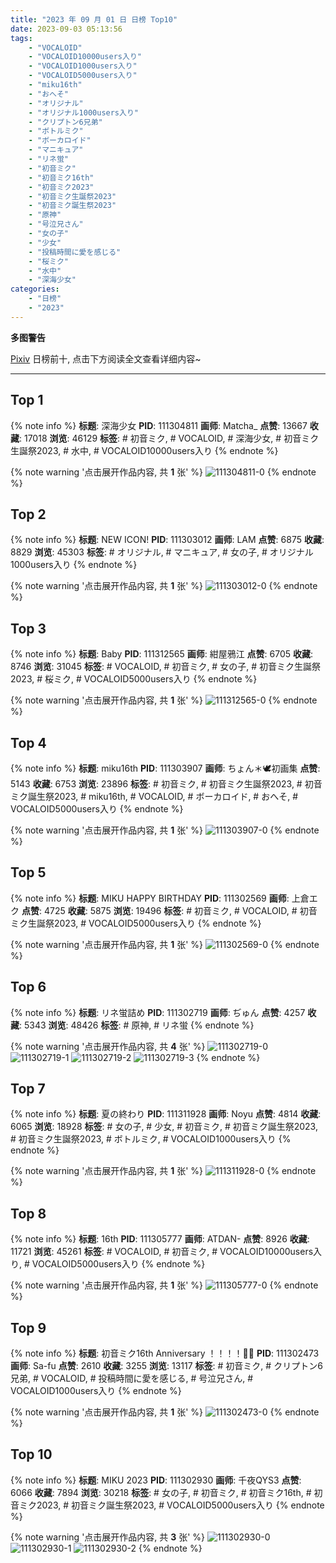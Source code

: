 ```yaml
---
title: "2023 年 09 月 01 日 日榜 Top10"
date: 2023-09-03 05:13:56
tags:
    - "VOCALOID"
    - "VOCALOID10000users入り"
    - "VOCALOID1000users入り"
    - "VOCALOID5000users入り"
    - "miku16th"
    - "おへそ"
    - "オリジナル"
    - "オリジナル1000users入り"
    - "クリプトン6兄弟"
    - "ボトルミク"
    - "ボーカロイド"
    - "マニキュア"
    - "リネ蛍"
    - "初音ミク"
    - "初音ミク16th"
    - "初音ミク2023"
    - "初音ミク生誕祭2023"
    - "初音ミク誕生祭2023"
    - "原神"
    - "号泣兄さん"
    - "女の子"
    - "少女"
    - "投稿時間に愛を感じる"
    - "桜ミク"
    - "水中"
    - "深海少女"
categories:
    - "日榜"
    - "2023"
---
```


<i class="fa fa-triangle-exclamation"></i>**多图警告**<i class="fa fa-triangle-exclamation"></i>

[Pixiv](https://www.pixiv.net/) 日榜前十, 点击下方阅读全文查看详细内容~

<!-- more -->

---

## Top 1

{% note info %}
**标题**: 深海少女
**PID**: 111304811 **画师**: Matcha_
**点赞**: 13667 **收藏**: 17018 **浏览**: 46129
**标签**: # 初音ミク, # VOCALOID, # 深海少女, # 初音ミク生誕祭2023, # 水中, # VOCALOID10000users入り
{% endnote %}

{% note warning '点击展开作品内容, 共 **1** 张' %}
![111304811-0](https://i.pixiv.re/img-original/img/2023/08/31/00/37/50/111304811_p0.jpg)
{% endnote %}

## Top 2

{% note info %}
**标题**: NEW ICON!
**PID**: 111303012 **画师**: LAM
**点赞**: 6875 **收藏**: 8829 **浏览**: 45303
**标签**: # オリジナル, # マニキュア, # 女の子, # オリジナル1000users入り
{% endnote %}

{% note warning '点击展开作品内容, 共 **1** 张' %}
![111303012-0](https://i.pixiv.re/img-original/img/2023/08/31/00/02/36/111303012_p0.jpg)
{% endnote %}

## Top 3

{% note info %}
**标题**: Baby
**PID**: 111312565 **画师**: 紺屋鴉江
**点赞**: 6705 **收藏**: 8746 **浏览**: 31045
**标签**: # VOCALOID, # 初音ミク, # 女の子, # 初音ミク生誕祭2023, # 桜ミク, # VOCALOID5000users入り
{% endnote %}

{% note warning '点击展开作品内容, 共 **1** 张' %}
![111312565-0](https://i.pixiv.re/img-original/img/2023/08/31/09/10/44/111312565_p0.jpg)
{% endnote %}

## Top 4

{% note info %}
**标题**: miku16th
**PID**: 111303907 **画师**: ちょん＊🕊初画集
**点赞**: 5143 **收藏**: 6753 **浏览**: 23896
**标签**: # 初音ミク, # 初音ミク生誕祭2023, # 初音ミク誕生祭2023, # miku16th, # VOCALOID, # ボーカロイド, # おへそ, # VOCALOID5000users入り
{% endnote %}

{% note warning '点击展开作品内容, 共 **1** 张' %}
![111303907-0](https://i.pixiv.re/img-original/img/2023/08/31/00/15/55/111303907_p0.png)
{% endnote %}

## Top 5

{% note info %}
**标题**: MIKU HAPPY BIRTHDAY
**PID**: 111302569 **画师**: 上倉エク
**点赞**: 4725 **收藏**: 5875 **浏览**: 19496
**标签**: # 初音ミク, # VOCALOID, # 初音ミク生誕祭2023, # VOCALOID5000users入り
{% endnote %}

{% note warning '点击展开作品内容, 共 **1** 张' %}
![111302569-0](https://i.pixiv.re/img-original/img/2023/08/31/00/00/14/111302569_p0.jpg)
{% endnote %}

## Top 6

{% note info %}
**标题**: リネ蛍詰め
**PID**: 111302719 **画师**: ぢゅん
**点赞**: 4257 **收藏**: 5343 **浏览**: 48426
**标签**: # 原神, # リネ蛍
{% endnote %}

{% note warning '点击展开作品内容, 共 **4** 张' %}
![111302719-0](https://i.pixiv.re/img-original/img/2023/08/31/00/00/46/111302719_p0.jpg)
![111302719-1](https://i.pixiv.re/img-original/img/2023/08/31/00/00/46/111302719_p1.jpg)
![111302719-2](https://i.pixiv.re/img-original/img/2023/08/31/00/00/46/111302719_p2.jpg)
![111302719-3](https://i.pixiv.re/img-original/img/2023/08/31/00/00/46/111302719_p3.jpg)
{% endnote %}

## Top 7

{% note info %}
**标题**: 夏の終わり
**PID**: 111311928 **画师**: Noyu
**点赞**: 4814 **收藏**: 6065 **浏览**: 18928
**标签**: # 女の子, # 少女, # 初音ミク, # 初音ミク誕生祭2023, # 初音ミク生誕祭2023, # ボトルミク, # VOCALOID1000users入り
{% endnote %}

{% note warning '点击展开作品内容, 共 **1** 张' %}
![111311928-0](https://i.pixiv.re/img-original/img/2023/08/31/08/21/39/111311928_p0.jpg)
{% endnote %}

## Top 8

{% note info %}
**标题**: 16th
**PID**: 111305777 **画师**: ATDAN-
**点赞**: 8926 **收藏**: 11721 **浏览**: 45261
**标签**: # VOCALOID, # 初音ミク, # VOCALOID10000users入り, # VOCALOID5000users入り
{% endnote %}

{% note warning '点击展开作品内容, 共 **1** 张' %}
![111305777-0](https://i.pixiv.re/img-original/img/2023/08/31/01/06/04/111305777_p0.jpg)
{% endnote %}

## Top 9

{% note info %}
**标题**: 初音ミク16th Anniversary ！！！！🎂🎉
**PID**: 111302473 **画师**: Sa-fu
**点赞**: 2610 **收藏**: 3255 **浏览**: 13117
**标签**: # 初音ミク, # クリプトン6兄弟, # VOCALOID, # 投稿時間に愛を感じる, # 号泣兄さん, # VOCALOID1000users入り
{% endnote %}

{% note warning '点击展开作品内容, 共 **1** 张' %}
![111302473-0](https://i.pixiv.re/img-original/img/2023/08/31/00/00/03/111302473_p0.jpg)
{% endnote %}

## Top 10

{% note info %}
**标题**: MIKU 2023
**PID**: 111302930 **画师**: 千夜QYS3
**点赞**: 6066 **收藏**: 7894 **浏览**: 30218
**标签**: # 女の子, # 初音ミク, # 初音ミク16th, # 初音ミク2023, # 初音ミク誕生祭2023, # VOCALOID5000users入り
{% endnote %}

{% note warning '点击展开作品内容, 共 **3** 张' %}
![111302930-0](https://i.pixiv.re/img-original/img/2023/08/31/00/01/59/111302930_p0.jpg)
![111302930-1](https://i.pixiv.re/img-original/img/2023/08/31/00/01/59/111302930_p1.jpg)
![111302930-2](https://i.pixiv.re/img-original/img/2023/08/31/00/01/59/111302930_p2.jpg)
{% endnote %}
